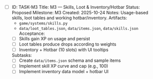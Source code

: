 - [ ] ID: TASK-M3
  Title: M3 — Skills, Loot & Inventory/Hotbar
  Status: Proposed
  Milestone: M3
  Created: 2025-10-24
  Notes: Usage-based skills, loot tables and working hotbar/inventory.
  Artifacts:
  - `game/systems/skills.py`
  - `data/loot_tables.json`, `data/items.json`, `data/skills.json`
  Acceptance:
  - [ ] Skills gain XP on usage and persist
  - [ ] Loot tables produce drops according to weights
  - [ ] Inventory + Hotbar (10 slots) with UI tooltips

  Subtasks:
  - [ ] Create `data/items.json` schema and sample items
  - [ ] Implement skill XP curve and cap (e.g., 100)
  - [ ] Implement inventory data model + hotbar UI
